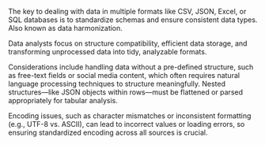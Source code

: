 The key to dealing with data in multiple formats like CSV, JSON, Excel, or SQL databases is to standardize schemas and ensure consistent data types. Also known as data harmonization.

Data analysts focus on structure compatibility, efficient data storage, and transforming unprocessed data into tidy, analyzable formats.

Considerations include handling data without a pre-defined structure, such as free-text fields or social media content, which often requires natural language processing techniques to structure meaningfully. Nested structures—like JSON objects within rows—must be flattened or parsed appropriately for tabular analysis. 

Encoding issues, such as character mismatches or inconsistent formatting (e.g., UTF-8 vs. ASCII), can lead to incorrect values or loading errors, so ensuring standardized encoding across all sources is crucial. 